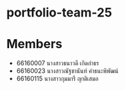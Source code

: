 # portfolio-team-25
# Members
- 66160007 นางสาวธนาวดี เกิดกำธร
- 66160023 นางสาวณัฐชานันท์ คำธนะพิพัฒน์
- 66160115 นางสาวกุมมารี ญาติเสมอ